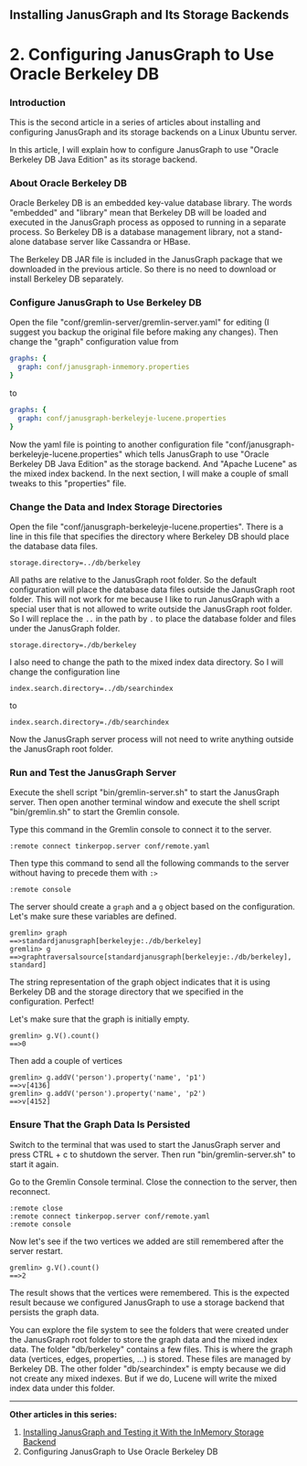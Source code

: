 ## Installing JanusGraph and Its Storage Backends

# 2. Configuring JanusGraph to Use Oracle Berkeley DB

### Introduction

This is the second article in a series of articles about installing and configuring JanusGraph and its storage backends on a Linux Ubuntu server.

In this article, I will explain how to configure JanusGraph to use "Oracle Berkeley DB Java Edition" as its storage backend.

### About Oracle Berkeley DB

Oracle Berkeley DB is an embedded key-value database library. The words "embedded" and "library" mean that Berkeley DB will be loaded and executed in the JanusGraph process as opposed to running in a separate process. So Berkeley DB is a database management library, not a stand-alone database server like Cassandra or HBase.

The Berkeley DB JAR file is included in the JanusGraph package that we downloaded in the previous article. So there is no need to download or install Berkeley DB separately.

### Configure JanusGraph to Use Berkeley DB

Open the file "conf/gremlin-server/gremlin-server.yaml" for editing (I suggest you backup the original file before making any changes). Then change the "graph" configuration value from

```yaml
graphs: {
  graph: conf/janusgraph-inmemory.properties
}
```

to

```yaml
graphs: {
  graph: conf/janusgraph-berkeleyje-lucene.properties
}
```

Now the yaml file is pointing to another configuration file "conf/janusgraph-berkeleyje-lucene.properties" which tells JanusGraph to use "Oracle Berkeley DB Java Edition" as the storage backend. And "Apache Lucene" as the mixed index backend. In the next section, I will make a couple of small tweaks to this "properties" file.

### Change the Data and Index Storage Directories

Open the file "conf/janusgraph-berkeleyje-lucene.properties". There is a line in this file that specifies the directory where Berkeley DB should place the database data files.

```properties
storage.directory=../db/berkeley
```

All paths are relative to the JanusGraph root folder. So the default configuration will place the database data files outside the JanusGraph root folder. This will not work for me because I like to run JanusGraph with a special user that is not allowed to write outside the JanusGraph root folder. So I will replace the `..` in the path by `.` to place the database folder and files under the JanusGraph folder.

```properties
storage.directory=./db/berkeley
```

I also need to change the path to the mixed index data directory. So I will change the configuration line

```properties
index.search.directory=../db/searchindex
```

to

```properties
index.search.directory=./db/searchindex
```

Now the JanusGraph server process will not need to write anything outside the JanusGraph root folder.

### Run and Test the JanusGraph Server

Execute the shell script "bin/gremlin-server.sh" to start the JanusGraph server. Then open another terminal window and execute the shell script "bin/gremlin.sh" to start the Gremlin console.

Type this command in the Gremlin console to connect it to the server.

```
:remote connect tinkerpop.server conf/remote.yaml
```

Then type this command to send all the following commands to the server without having to precede them with `:>`

```
:remote console
```

The server should create a `graph` and a `g` object based on the configuration. Let's make sure these variables are defined.

```
gremlin> graph
==>standardjanusgraph[berkeleyje:./db/berkeley]
gremlin> g
==>graphtraversalsource[standardjanusgraph[berkeleyje:./db/berkeley], standard]
```

The string representation of the graph object indicates that it is using Berkeley DB and the storage directory that we specified in the configuration. Perfect!

Let's make sure that the graph is initially empty.

```
gremlin> g.V().count()
==>0
```

Then add a couple of vertices

```
gremlin> g.addV('person').property('name', 'p1')
==>v[4136]
gremlin> g.addV('person').property('name', 'p2')
==>v[4152]
```

### Ensure That the Graph Data Is Persisted

Switch to the terminal that was used to start the JanusGraph server and press CTRL + c to shutdown the server. Then run "bin/gremlin-server.sh" to start it again.

Go to the Gremlin Console terminal. Close the connection to the server, then reconnect.

```
:remote close
:remote connect tinkerpop.server conf/remote.yaml
:remote console
```

Now let's see if the two vertices we added are still remembered after the server restart.

```
gremlin> g.V().count()
==>2
```

The result shows that the vertices were remembered. This is the expected result because we configured JanusGraph to use a storage backend that persists the graph data.

You can explore the file system to see the folders that were created under the JanusGraph root folder to store the graph data and the mixed index data. The folder "db/berkeley" contains a few files. This is where the graph data (vertices, edges, properties, ...) is stored. These files are managed by Berkeley DB. The other folder "db/searchindex" is empty because we did not create any mixed indexes. But if we do, Lucene will write the mixed index data under this folder.

---

**Other articles in this series:**

1. [Installing JanusGraph and Testing it With the InMemory Storage Backend](../installing-janusgraph-and-testing-it-with-the-inmemory-storage-backend/index.md)
2. Configuring JanusGraph to Use Oracle Berkeley DB
